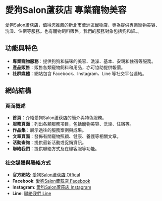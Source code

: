 # 愛狗Salon蘆荻店 專業寵物美容

愛狗Salon蘆荻店，值得您推薦的新北市蘆洲區寵物店，專為提供專業寵物美容、洗澡、住宿等服務。也有寵物飼料販售，我們的服務對象包括狗和貓。。

## 功能與特色

- **專業寵物服務**：提供狗狗和貓咪的美容、洗澡、基本、安親和住宿等服務。
- **產品販售**：販售各類寵物飼料和用品，亦可協助提供報價。
- **社群媒體**：網站包含 Facebook、Instagram、Line 等社交平台連結。

## 網站結構

### 頁面概述

- **首頁**：介紹愛狗Salon蘆荻店的簡介與特色服務。
- **服務頁面**：列出各類服務項目，包括寵物美容、洗澡、住宿等。
- **作品集**：展示過往的服務案例與成果。
- **文章頁面**：發佈有關寵物照顧、健康、養護等相關文章。
- **活動查詢**：提供最新活動或促銷資訊。
- **聯絡我們**：提供聯絡方式及在線客服等功能。


### 社交媒體與聯絡方式
- **官方網站**: [愛狗Salon蘆荻店 Offical](https://www.igopetservice.com.tw/)
- **Facebook**: [愛狗Salon蘆荻店 Facebook](https://www.facebook.com/IGoSalonLudi)
- **Instagram**: [愛狗Salon蘆荻店 Instagram](https://www.instagram.com/igosalonludi/)
- **Line**: [聯絡我們 Line](https://line.me/R/ti/p/@898ssiqu)
